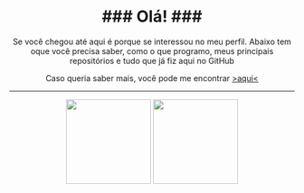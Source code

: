 
<div align="center">
    <h1> ### Olá! ### </h1>


Se você chegou até aqui é porque se interessou no meu perfil.
Abaixo tem oque você precisa saber, como o que programo, meus principais repositórios e tudo que já fiz aqui no GitHub

Caso queria saber mais, você pode me encontrar [>aqui<](https://www.linkedin.com/in/victor-angelo-319b16150/)

<hr>
<div>
    <img height="150em" margin="10px"
        src="https://github-readme-stats.vercel.app/api?username=angellovictor&show_icons=true&theme=github_dark&show_icons=true&hide_border=true&count_private=true">
    <img height="150em" margin="10px"
        src="https://github-readme-stats.vercel.app/api/top-langs/?username=angellovictor&layout=compact&theme=github_dark&show_icons=true&hide_border=true&langs_count=10">
</div>
    
</div>
